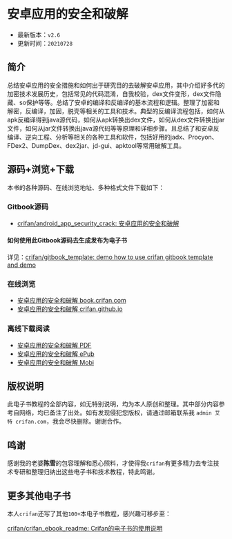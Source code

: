 # 安卓应用的安全和破解

* 最新版本：`v2.6`
* 更新时间：`20210728`

## 简介

总结安卓应用的安全措施和如何出于研究目的去破解安卓应用，其中介绍好多代的加密技术发展历史，包括常见的代码混淆，自我校验，dex文件变形，dex文件隐藏、so保护等等。总结了安卓的编译和反编译的基本流程和逻辑。整理了加密和解密，反编译，加固，脱壳等相关的工具和技术。典型的反编译流程包括，如何从apk反编译得到java源代码，如何从apk转换出dex文件，如何从dex文件转换出jar文件，如何从jar文件转换出java源代码等等原理和详细步骤。且总结了和安卓反编译、逆向工程、分析等相关的各种工具和软件，包括好用的jadx、Procyon、FDex2、DumpDex、dex2jar、jd-gui、apktool等常用破解工具。

## 源码+浏览+下载

本书的各种源码、在线浏览地址、多种格式文件下载如下：

### Gitbook源码

* [crifan/android_app_security_crack: 安卓应用的安全和破解](https://github.com/crifan/android_app_security_crack)

#### 如何使用此Gitbook源码去生成发布为电子书

详见：[crifan/gitbook_template: demo how to use crifan gitbook template and demo](https://github.com/crifan/gitbook_template)

### 在线浏览

* [安卓应用的安全和破解 book.crifan.com](https://book.crifan.com/books/android_app_security_crack/website)
* [安卓应用的安全和破解 crifan.github.io](https://crifan.github.io/android_app_security_crack/website)

### 离线下载阅读

* [安卓应用的安全和破解 PDF](https://book.crifan.com/books/android_app_security_crack/pdf/android_app_security_crack.pdf)
* [安卓应用的安全和破解 ePub](https://book.crifan.com/books/android_app_security_crack/epub/android_app_security_crack.epub)
* [安卓应用的安全和破解 Mobi](https://book.crifan.com/books/android_app_security_crack/mobi/android_app_security_crack.mobi)

## 版权说明

此电子书教程的全部内容，如无特别说明，均为本人原创和整理。其中部分内容参考自网络，均已备注了出处。如有发现侵犯您版权，请通过邮箱联系我 `admin 艾特 crifan.com`，我会尽快删除。谢谢合作。

## 鸣谢

感谢我的老婆**陈雪**的包容理解和悉心照料，才使得我`crifan`有更多精力去专注技术专研和整理归纳出这些电子书和技术教程，特此鸣谢。

## 更多其他电子书

本人`crifan`还写了其他`100+`本电子书教程，感兴趣可移步至：

[crifan/crifan_ebook_readme: Crifan的电子书的使用说明](https://github.com/crifan/crifan_ebook_readme)
